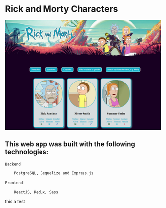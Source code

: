 # Rick and Morty Characters

![home](client/src/img/Rick-and-Morty-app.png)

## This web app was built with the following technologies:

`Backend` 
```
    PostgreSQL, Sequelize and Express.js
```

`Frontend` 
```
    ReactJS, Redux, Sass
```


this a test



